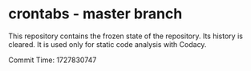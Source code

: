 # crontabs - master branch

This repository contains the frozen state of the repository.
Its history is cleared. It is used only for static code
analysis with Codacy.

Commit Time: 1727830747